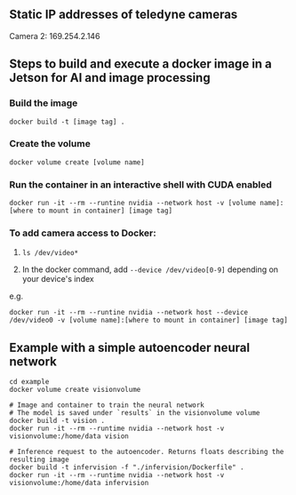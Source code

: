## Static IP addresses of teledyne cameras
Camera 2: 169.254.2.146

## Steps to build and execute a docker image in a Jetson for AI and image processing

### Build the image
`docker build -t [image tag] .`

### Create the volume
`docker volume create [volume name]`

### Run the container in an interactive shell with CUDA enabled
`docker run -it --rm --runtine nvidia --network host -v [volume name]:[where to mount in container] [image tag]`

### To add camera access to Docker:
1. `ls /dev/video*`

2. In the docker command, add `--device /dev/video[0-9]` depending on your device's index

e.g.

`docker run -it --rm --runtine nvidia --network host --device /dev/video0 -v [volume name]:[where to mount in container] [image tag]`

## Example with a simple autoencoder neural network

```
cd example
docker volume create visionvolume

# Image and container to train the neural network
# The model is saved under `results` in the visionvolume volume
docker build -t vision .
docker run -it --rm --runtime nvidia --network host -v visionvolume:/home/data vision

# Inference request to the autoencoder. Returns floats describing the resulting image
docker build -t infervision -f "./infervision/Dockerfile" .
docker run -it --rm --runtime nvidia --network host -v visionvolume:/home/data infervision
```

